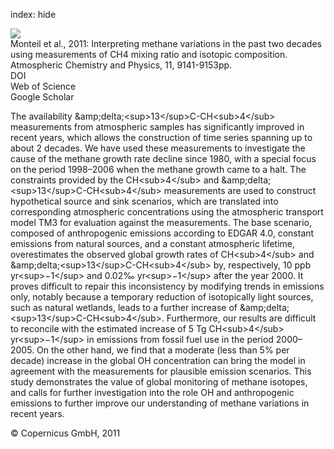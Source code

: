 index: hide

<div class="Citation">
    <div class="Citation-thumb CitationThumb-linked"  data-href="https://doi.org/10.5194/acp-11-9141-2011">
      <img src="https://static.claimspace.cloud/climate-study-static/refs/thumbs/6/Monteil_et_al_2011-thumb.png" />
    </div>

  <div class="Citation-body">
    <div class="Citation-text">Monteil et al., 2011: Interpreting methane variations in the past two decades using measurements of CH4 mixing ratio and isotopic composition. <span class="Article-journal">Atmospheric Chemistry and Physics, </span><span class="Article-volume">11, </span>9141-9153pp.</div>
    <div class="Citation-links">
      <div class="CitationLink" data-href="https://doi.org/10.5194/acp-11-9141-2011">
        <div class="CitationLink-icon CitationLink-Doi"></div>
        <div class="CitationLink-text">DOI</div>
      </div>
      <div class="CitationLink" data-href="http://cel.webofknowledge.com/InboundService.do?customersID=atyponcel&smartRedirect=yes&mode=FullRecord&IsProductCode=Yes&product=CEL&Init=Yes&Func=Frame&action=retrieve&SrcApp=literatum&SrcAuth=atyponcel&SID=7CNc3cIRaBKjGbSujFM&UT=WOS:000294809200017">
        <div class="CitationLink-icon CitationLink-Isi"></div>
        <div class="CitationLink-text">Web of Science</div>
      </div>
      <div class="CitationLink" data-href="https://scholar.google.com/scholar?q=10.5194/acp-11-9141-2011">
        <div class="CitationLink-icon CitationLink-Scholar"></div>
        <div class="CitationLink-text">Google Scholar</div>
      </div>
    </div>
  </div>
</div>

The availability &amp;amp;delta;&lt;sup&gt;13&lt;/sup&gt;C-CH&lt;sub&gt;4&lt;/sub&gt; measurements from atmospheric samples has significantly improved in recent years, which allows the construction of time series spanning up to about 2 decades. We have used these measurements to investigate the cause of the methane growth rate decline since 1980, with a special focus on the period 1998–2006 when the methane growth came to a halt. The constraints provided by the CH&lt;sub&gt;4&lt;/sub&gt; and &amp;amp;delta;&lt;sup&gt;13&lt;/sup&gt;C-CH&lt;sub&gt;4&lt;/sub&gt; measurements are used to construct hypothetical source and sink scenarios, which are translated into corresponding atmospheric concentrations using the atmospheric transport model TM3 for evaluation against the measurements. The base scenario, composed of anthropogenic emissions according to EDGAR 4.0, constant emissions from natural sources, and a constant atmospheric lifetime, overestimates the observed global growth rates of CH&lt;sub&gt;4&lt;/sub&gt; and &amp;amp;delta;&lt;sup&gt;13&lt;/sup&gt;C-CH&lt;sub&gt;4&lt;/sub&gt; by, respectively, 10 ppb yr&lt;sup&gt;−1&lt;/sup&gt; and 0.02‰ yr&lt;sup&gt;−1&lt;/sup&gt; after the year 2000. It proves difficult to repair this inconsistency by modifying trends in emissions only, notably because a temporary reduction of isotopically light sources, such as natural wetlands, leads to a further increase of &amp;amp;delta;&lt;sup&gt;13&lt;/sup&gt;C-CH&lt;sub&gt;4&lt;/sub&gt;. Furthermore, our results are difficult to reconcile with the estimated increase of 5 Tg CH&lt;sub&gt;4&lt;/sub&gt; yr&lt;sup&gt;−1&lt;/sup&gt; in emissions from fossil fuel use in the period 2000–2005. On the other hand, we find that a moderate (less than 5% per decade) increase in the global OH concentration can bring the model in agreement with the measurements for plausible emission scenarios. This study demonstrates the value of global monitoring of methane isotopes, and calls for further investigation into the role OH and anthropogenic emissions to further improve our understanding of methane variations in recent years.

<div class="Citation-copy">
&copy; Copernicus GmbH, 2011
</div>
